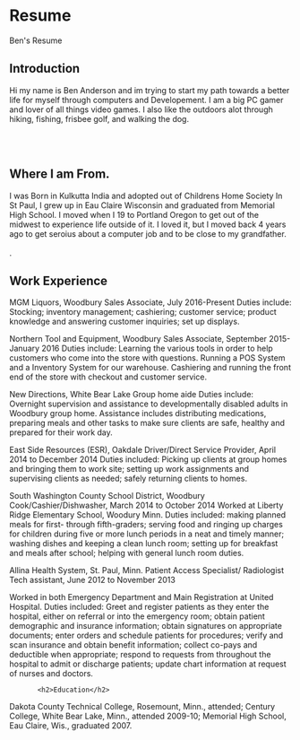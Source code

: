 # Resume
Ben's Resume

</html>
<head>
</head>
<body>
  <section class="Introdcution-section">
    <h1>Introduction<br></h1>
  <p>Hi my name is Ben Anderson and im trying to start my path towards a better life for myself through computers and Developement. I am a big PC gamer and lover of all things video games. I also like the outdoors alot through hiking, fishing, frisbee golf, and walking the dog.</p>
    <br>
    <br>
    <p></p> 
</section> 
  <section class="location-section">
  <h1>Where I am From. </h1>
  <p>I was Born in Kulkutta India and adopted out of Childrens Home Society In St Paul, I grew up in Eau Claire Wisconsin and graduated from Memorial High School. I moved when I 19 to Portland Oregon to get out of the midwest to experience life outside of it. I loved it, but I moved back 4 years ago to get seroius about a computer job and to be close to my grandfather.
  <br>
  <br>
  .</p>
</section>
      <section class="questions-section">
      <h1> Work Experience </h1>
   <p> MGM Liquors, Woodbury Sales Associate, July 2016-Present 
     Duties include: Stocking; inventory management; cashiering; customer service; product knowledge and answering customer inquiries; set up displays.</p>  
        <p>Northern Tool and Equipment, Woodbury Sales Associate, September 2015- January 2016
          Duties include: Learning the various tools in order to help customers who come into the store with questions. Running a POS System and a Inventory System for our warehouse. Cashiering and running the front end of the store with checkout and customer service. </p>
        <p>New Directions, White Bear Lake Group home aide
          Duties include: Overnight supervision and assistance to developmentally disabled adults in Woodbury group home. Assistance includes distributing medications, preparing meals and other tasks to make sure clients are safe, healthy and prepared for their work day. </p>
        <p>East Side Resources (ESR), Oakdale Driver/Direct Service Provider, April 2014 to December 2014
          Duties included: Picking up clients at group homes and bringing them to work site; setting up work assignments and supervising clients as needed; safely returning clients to homes. 
          <p>South Washington County School District, Woodbury Cook/Cashier/Dishwasher, March 2014 to October 2014
             Worked at Liberty Ridge Elementary School, Woodury Minn. Duties included: making planned meals for first- through fifth-graders; serving food and ringing up charges for children during five or more lunch periods in a neat and timely manner; washing dishes and keeping a clean lunch room; setting up for breakfast and meals after school; helping with general lunch room duties.
            <p>Allina Health System, St. Paul, Minn.
              Patient Access Specialist/ Radiologist Tech assistant, June 2012 to November 2013

Worked in both Emergency Department and Main Registration at United Hospital. Duties included: Greet and register patients as they enter the hospital, either on referral or into the emergency room; obtain patient demographic and insurance information; obtain signatures on appropriate documents; enter orders and schedule patients for procedures; verify and scan insurance and obtain benefit information; collect co-pays and deductible when appropriate; respond to requests from throughout the hospital to admit or discharge patients; update chart information at request of nurses and doctors.  </p>
              
           <h2>Education</h2>
   <p>Dakota County Technical College, Rosemount, Minn., attended; Century College, White Bear Lake, Minn., attended 2009-10; Memorial High School, Eau Claire, Wis., graduated 2007. </p>
  
</body>
</html>
